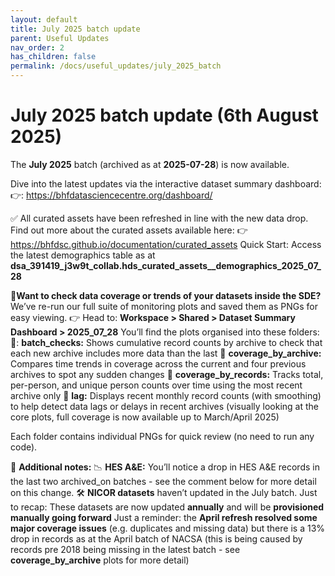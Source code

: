 ```yaml
---
layout: default
title: July 2025 batch update
parent: Useful Updates
nav_order: 2
has_children: false
permalink: /docs/useful_updates/july_2025_batch
---
```


# July 2025 batch update (6th August 2025)

The **July 2025** batch (archived as at **2025-07-28**) is now available.

Dive into the latest updates via the interactive dataset summary dashboard:
👉: https://bhfdatasciencecentre.org/dashboard/

✅ All curated assets have been refreshed in line with the new data drop.
Find out more about the curated assets available here:
👉 https://bhfdsc.github.io/documentation/curated_assets
Quick Start: Access the latest demographics table as at **dsa_391419_j3w9t_collab.hds_curated_assets__demographics_2025_07_28**

👀**Want to check data coverage or trends of your datasets inside the SDE?**
We’ve re-run our full suite of monitoring plots and saved them as PNGs for easy viewing.
👉 Head to:
**Workspace > Shared > Dataset Summary Dashboard > 2025_07_28**
You’ll find the plots organised into these folders:
📁: **batch_checks:** Shows cumulative record counts by archive to check that each new archive includes more data than the last
📁 **coverage_by_archive:** Compares time trends in coverage across the current and four previous archives to spot any sudden changes
📁 **coverage_by_records:** Tracks total, per-person, and unique person counts over time using the most recent archive only
📁 **lag:** Displays recent monthly record counts (with smoothing) to help detect data lags or delays in recent archives (visually looking at the core plots, full coverage is now available up to March/April 2025)

Each folder contains individual PNGs for quick review (no need to run any code).

📌 **Additional notes:**
📉 **HES A&E:** You’ll notice a drop in HES A&E records in the last two archived_on batches - see the comment below for more detail on this change.
🛠️ **NICOR datasets** haven’t updated in the July batch. Just to recap:
These datasets are now updated **annually** and will be **provisioned manually going forward**
Just a reminder: the **April refresh resolved some major coverage issues** (e.g. duplicates and missing data) but there is a 13% drop in records as at the April batch of NACSA (this is being caused by records pre 2018 being missing in the latest batch - see **coverage_by_archive** plots for more detail)
